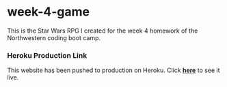 # week-4-game
This is the Star Wars RPG I created for the week 4 homework of the Northwestern coding boot camp.

### Heroku Production Link

This website has been pushed to production on Heroku. Click [**here**](https://intense-earth-73711.herokuapp.com/) to see it live.
